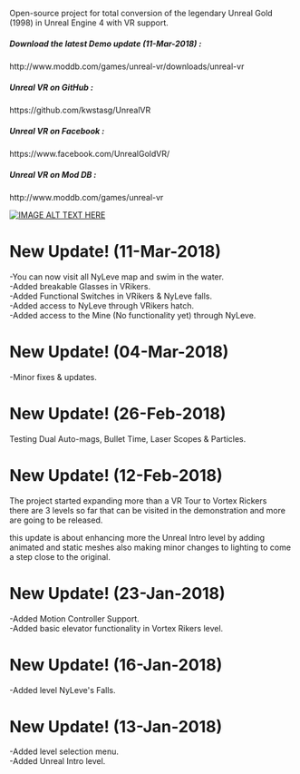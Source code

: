 Open-source project for total conversion of the legendary Unreal Gold (1998) in Unreal Engine 4 with VR support. 

<h5>Download the latest Demo update (11-Mar-2018) :</h5>
http://www.moddb.com/games/unreal-vr/downloads/unreal-vr

<h5>Unreal VR on GitHub :</h5>
https://github.com/kwstasg/UnrealVR

<h5>Unreal VR on Facebook :</h5>
https://www.facebook.com/UnrealGoldVR/

<h5>Unreal VR on Mod DB :</h5>
http://www.moddb.com/games/unreal-vr

<br>


[![IMAGE ALT TEXT HERE](https://raw.githubusercontent.com/kwstasg/UnrealVR/master/Content/Splash/EdSplash.png)](https://www.youtube.com/watch?v=jFP_eGd76uI)


New Update! (11-Mar-2018)
=========
-You can now visit all NyLeve map and swim in the water.<br>
-Added breakable Glasses in VRikers.<br>
-Added Functional Switches in VRikers & NyLeve falls.<br>
-Added access to NyLeve through VRikers hatch.<br>
-Added access to the Mine (No functionality yet) through NyLeve.<br>

New Update! (04-Mar-2018)
=========
-Minor fixes & updates.<br>


New Update! (26-Feb-2018)
==========
Testing Dual Auto-mags, Bullet Time, Laser Scopes & Particles.<br>


New Update! (12-Feb-2018)
==========
The project started expanding more than a VR Tour to Vortex Rickers <br>
there are 3 levels so far that can be visited in the demonstration and more are going to be released. <br>

this update is about enhancing more the Unreal Intro level by adding animated and static meshes also making minor changes to lighting to come a step close to the original.<br>

New Update! (23-Jan-2018)
==========
-Added Motion Controller Support.<br>
-Added basic elevator functionality in Vortex Rikers level.<br>


New Update! (16-Jan-2018)
==========
-Added level NyLeve's Falls.<br>


New Update! (13-Jan-2018)
==========
-Added level selection menu.<br>
-Added Unreal Intro level.<br>



